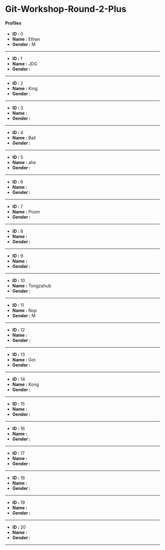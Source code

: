 # Git-Workshop-Round-2-Plus

#### Profiles

- **ID :** 0
- **Name :** Ethan
- **Gender :** M

---

- **ID :** 1
- **Name :** JDG
- **Gender :** <M or F>

---

- **ID :** 2
- **Name :** King
- **Gender :** <M or F>

---

- **ID :** 3
- **Name :** <name>
- **Gender :** <M or F>

---

- **ID :** 4
- **Name :** Ball
- **Gender :** <M or F>

---

- **ID :** 5
- **Name :** ahe
- **Gender :** <M or F>

---

- **ID :** 6
- **Name :** <name>
- **Gender :** <M or F>

---

- **ID :** 7
- **Name :** Poom
- **Gender :** <M or F>

---

- **ID :** 8
- **Name :** <name>
- **Gender :** <M or F>

---

- **ID :** 9
- **Name :** <name>
- **Gender :** <M or F>

---

- **ID :** 10
- **Name :** Tongzahub
- **Gender :** <M or F>

---

- **ID :** 11
- **Name :** Nop
- **Gender :** M

---

- **ID :** 12
- **Name :** <name>
- **Gender :** <M or F>

---

- **ID :** 13
- **Name :** Got
- **Gender :** <M or F>

---

- **ID :** 14
- **Name :** Kong
- **Gender :** <M or F>

---

- **ID :** 15
- **Name :** <name>
- **Gender :** <M or F>

---

- **ID :** 16
- **Name :** <name>
- **Gender :** <M or F>

---

- **ID :** 17
- **Name :** <name>
- **Gender :** <M or F>

---

- **ID :** 18
- **Name :** <name>
- **Gender :** <M or F>

---

- **ID :** 19
- **Name :** <name>
- **Gender :** <M or F>

---

- **ID :** 20
- **Name :** <name>
- **Gender :** <M or F>

---
